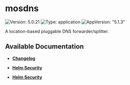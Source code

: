 # mosdns

![Version: 5.0.21](https://img.shields.io/badge/Version-5.0.21-informational?style=flat-square) ![Type: application](https://img.shields.io/badge/Type-application-informational?style=flat-square) ![AppVersion: "5.1.3"](https://img.shields.io/badge/AppVersion-"5.1.3"-informational?style=flat-square)

A location-based pluggable DNS forwarder/splitter.

## Available Documentation

- [**Changelog**](CHANGELOG)

- [**Helm Security**](container-security)

- [**Helm Security**](helm-security)

